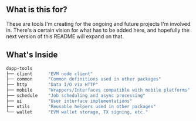 ## What is this for?

These are tools I'm creating for the ongoing and future projects I'm involved in. There's a certain vision for what has to be added here, and hopefully the next version of this README will expand on that.

## What's Inside

```ml
dapp-tools
├── client      "EVM node client"
├── common      "Common definitions used in other packages"
├── http        "Data I/O via HTTP"
├── mobile      "Wrappers/Interfaces compatible with mobile platforms"
├── schedule    "Job scheduling and async processing"
├── ui          "User interface implementations"
├── utils       "Reusable helpers used in other packages"
└── wallet      "EVM wallet storage, TX signing, etc."
```